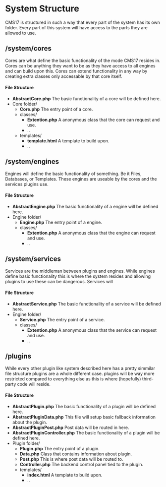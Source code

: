 # System Structure

CMS17 is structured in such a way that every part of the system has its own folder. Every part of this system will have access to the parts they are allowed to use.

## /system/cores
Cores are what define the basic functionality of the mode CMS17 resides in. Cores can be anything they want to be as they have access to all engines and can build upon this. Cores can extend functionality in any way by creating extra classes only accessable by that core itself.

#### File Structure
  * **AbstractCore.php** The basic functionality of a core will be defined here.
  * Core folder/
    * **Core.php** The entry point of a core.
    * classes/
      * **Extention.php** A anonymous class that the core can request and use.
      * ..
    * templates/
      * **template.html** A template to build upon.
      * ..


## /system/engines
Engines will define the basic functionality of something. Be it Files, Databases, or Templates. These engines are useable by the cores and the services plugins use.

#### File Structure
  * **AbstractEngine.php** The basic functionality of a engine will be defined here.
  * Engine folder/
    * **Engine.php** The entry point of a engine.
    * classes/
      * **Extention.php** A anonymous class that the engine can request and use.
      * ..

## /system/services
Services are the middleman between plugins and engines. While engines define basic functionality this is where the system resides and allowing plugins to use these can be dangerous. Services will

#### File Structure
  * **AbstractService.php** The basic functionality of a service will be defined here.
  * Engine folder/
    * **Service.php** The entry point of a service.
    * classes/
      * **Extention.php** A anonymous class that the service can request and use.
      * ..

## /plugins
While every other plugin like system described here has a pretty simmilar file structure plugins are a whole different case. plugins will be way more restricted compared to everything else as this is where (hopefully) third-party code will reside.

#### File Structure
  * **AbstractPlugin.php** The basic functionality of a plugin will be defined here.
  * **AbstractPluginData.php** This file will setup basic fallback information about the plugin.
  * **AbstractPluginPost.php** Post data will be routed in here.
  * **AbstractPluginController.php** The basic functionality of a plugin will be defined here.
  * Plugin folder/
    * **Plugin.php** The entry point of a plugin.
    * **Data.php** Class that contains information about plugin.
    * **Post.php** This is where post data will be routed to.
    * **Controller.php** The backend control panel tied to the plugin.
    * templates/
      * **index.html** A template to build upon.
      * ..
